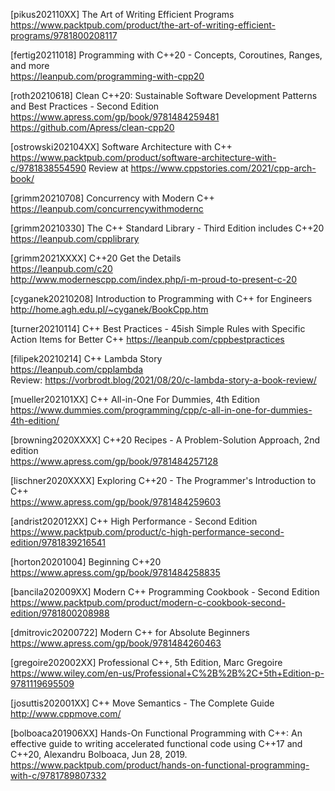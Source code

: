 [pikus202110XX] The Art of Writing Efficient Programs<br>
https://www.packtpub.com/product/the-art-of-writing-efficient-programs/9781800208117

[fertig20211018] Programming with C++20 - Concepts, Coroutines, Ranges, and more<br>
https://leanpub.com/programming-with-cpp20

[roth20210618] Clean C++20: Sustainable Software Development Patterns and Best Practices - Second Edition<br>
https://www.apress.com/gp/book/9781484259481
https://github.com/Apress/clean-cpp20
  
[ostrowski202104XX] Software Architecture with C++<br>
https://www.packtpub.com/product/software-architecture-with-c/9781838554590
Review at https://www.cppstories.com/2021/cpp-arch-book/

[grimm20210708] Concurrency with Modern C++<br>
https://leanpub.com/concurrencywithmodernc

[grimm20210330] The C++ Standard Library - Third Edition includes C++20<br>
https://leanpub.com/cpplibrary

[grimm2021XXXX] C++20 Get the Details<br>
https://leanpub.com/c20<br>
http://www.modernescpp.com/index.php/i-m-proud-to-present-c-20

[cyganek20210208] Introduction to Programming with C++ for Engineers<br>
http://home.agh.edu.pl/~cyganek/BookCpp.htm

[turner20210114] C++ Best Practices - 45ish Simple Rules with Specific Action Items for Better C++
https://leanpub.com/cppbestpractices

[filipek20210214] C++ Lambda Story<br>
https://leanpub.com/cpplambda<br>
Review: https://vorbrodt.blog/2021/08/20/c-lambda-story-a-book-review/

[mueller202101XX] C++ All-in-One For Dummies, 4th Edition<br>
https://www.dummies.com/programming/cpp/c-all-in-one-for-dummies-4th-edition/

[browning2020XXXX] C++20 Recipes - A Problem-Solution Approach, 2nd edition<br>
https://www.apress.com/gp/book/9781484257128

[lischner2020XXXX] Exploring C++20 - The Programmer's Introduction to C++<br>
https://www.apress.com/gp/book/9781484259603

[andrist202012XX] C++ High Performance - Second Edition<br>
https://www.packtpub.com/product/c-high-performance-second-edition/9781839216541

[horton20201004] Beginning C++20<br>
https://www.apress.com/gp/book/9781484258835

[bancila202009XX] Modern C++ Programming Cookbook - Second Edition<br>
https://www.packtpub.com/product/modern-c-cookbook-second-edition/9781800208988

[dmitrovic20200722] Modern C++ for Absolute Beginners<br>
https://www.apress.com/gp/book/9781484260463

[gregoire202002XX] Professional C++, 5th Edition, Marc Gregoire<br>
https://www.wiley.com/en-us/Professional+C%2B%2B%2C+5th+Edition-p-9781119695509

[josuttis202001XX] C++ Move Semantics - The Complete Guide<br>
http://www.cppmove.com/

[bolboaca201906XX] Hands-On Functional Programming with C++: An effective guide to writing accelerated functional code using C++17 and C++20, Alexandru Bolboaca, Jun 28, 2019.<br>
https://www.packtpub.com/product/hands-on-functional-programming-with-c/9781789807332
